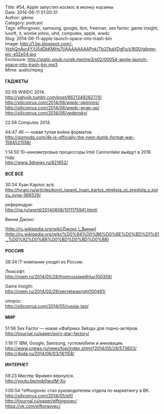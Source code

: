 Title: #54, Apple запустил космос в иконку корзины  
Date: 2014-06-11 01:00:31  
Author: gikme  
Category: podcast  
Tags: elftorgovec, samsung, google, ibm, freeman, sex factor, game insight, luxoft, it, winnie johns, uhd, computex, apple, wwdc  
Slug: 2014-06-11-apple-launch-space-into-trash-bin  
Image: http://1.bp.blogspot.com/-VtzhQnAvr4Y/U5dDkKMHs7I/AAAAAAAAPok/Tb37baVDgFo/s1600/gikme-pic-s02e54.jpg  
Enclosure: http://static.qnub.ru/gik.me/mp3/s02/00054-apple-launch-space-into-trash-bin.mp3  
Mime: audio/mpeg

#### ГАДЖЕТЫ

02:09 WWDC 2014.  
<http://yahujik.tumblr.com/post/86213492827/10>  
<http://siliconrus.com/2014/06/wwdc-opinions/>  
<http://siliconrus.com/2014/06/wwdc-wrap-up/>  
<http://siliconrus.com/2014/06/vedensky/>

22:56 Computex 2014.

44:47 4К — новая тупая война форматов.  
<http://gizmodo.com/4k-is-officially-the-next-dumb-format-war-1584521558/>

1:14:50 10-нанометровые процессоры Intel Cannonlake выйдут в 2016 году.  
<http://www.3dnews.ru/821652/>

#### ВСЁ ВСЁ

30:34 Хуан Карлос всё.  
<http://tvrain.ru/articles/korol_ispanii_huan_karlos_otreksja_ot_prestola_v_polzu_syna-369329/>

референдум:  
<http://ria.ru/world/20140608/1011175941.html/>

Винни Джонс:

[http://ru.wikipedia.org/wiki/Джонс,\_Винни](http://ru.wikipedia.org/wiki/%D0%94%D0%B6%D0%BE%D0%BD%D1%81,_%D0%92%D0%B8%D0%BD%D0%BD%D0%B8)

#### РОССИЯ

38:34 IT-компании уходят из России.

Люксофт:  
<http://roem.ru/2014/05/28/fromrussiawithlux100359/>

Game Insight:  
<http://roem.ru/2014/05/29/secretwasright100461/>

опорос:  
<http://siliconrus.com/2014/05/russia-tag/>

#### МИР

51:56 Sex Factor — новая «Фабрика Звёзд» для порно-актёров.  
<http://tjournal.ru/paper/porn-star-factory/>

1:19:17 IBM, Google, Samsung, гугломобили и инновации.  
<http://www.cnews.ru/news/top/index.shtml?2014/05/28/573603/>  
<http://4pda.ru/2014/06/03/161158/>

#### ИНТЕРНЕТ

59:23 Мистер Фримен вернулся.  
<http://youtu.be/nob0wutM-Xo>

1:00:54 \*elftorgovec стал руководителем отдела по маркетингу в ВК.  
<http://siliconrus.com/2014/05/elf/>  
<http://tjournal.ru/paper/elftorgovec/>  
<https://vk.com/elftorgovec/>


